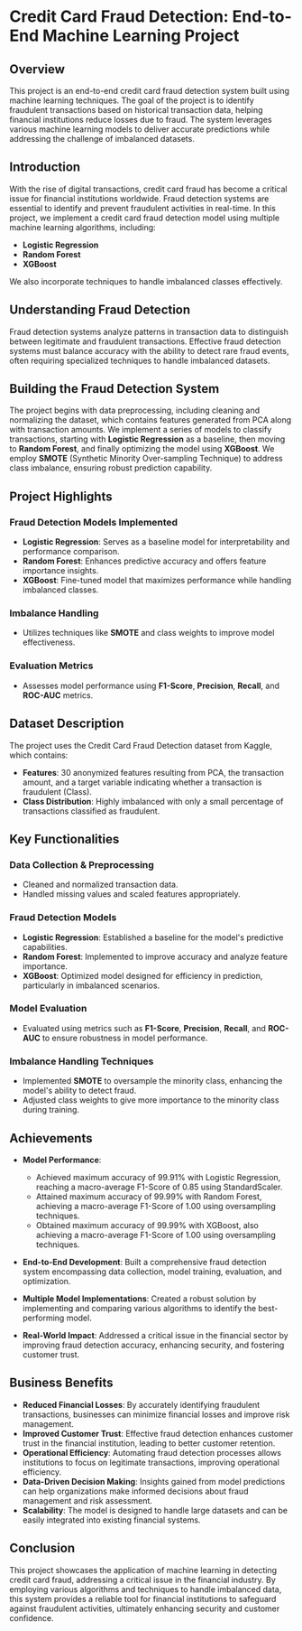 # Credit Card Fraud Detection: End-to-End Machine Learning Project

## Overview
This project is an end-to-end credit card fraud detection system built using machine learning techniques. The goal of the project is to identify fraudulent transactions based on historical transaction data, helping financial institutions reduce losses due to fraud. The system leverages various machine learning models to deliver accurate predictions while addressing the challenge of imbalanced datasets.

## Introduction
With the rise of digital transactions, credit card fraud has become a critical issue for financial institutions worldwide. Fraud detection systems are essential to identify and prevent fraudulent activities in real-time. In this project, we implement a credit card fraud detection model using multiple machine learning algorithms, including:

- **Logistic Regression**
- **Random Forest**
- **XGBoost**

We also incorporate techniques to handle imbalanced classes effectively.

## Understanding Fraud Detection
Fraud detection systems analyze patterns in transaction data to distinguish between legitimate and fraudulent transactions. Effective fraud detection systems must balance accuracy with the ability to detect rare fraud events, often requiring specialized techniques to handle imbalanced datasets.

## Building the Fraud Detection System
The project begins with data preprocessing, including cleaning and normalizing the dataset, which contains features generated from PCA along with transaction amounts. We implement a series of models to classify transactions, starting with **Logistic Regression** as a baseline, then moving to **Random Forest**, and finally optimizing the model using **XGBoost**. We employ **SMOTE** (Synthetic Minority Over-sampling Technique) to address class imbalance, ensuring robust prediction capability.

## Project Highlights

### Fraud Detection Models Implemented
- **Logistic Regression**: Serves as a baseline model for interpretability and performance comparison.
- **Random Forest**: Enhances predictive accuracy and offers feature importance insights.
- **XGBoost**: Fine-tuned model that maximizes performance while handling imbalanced classes.

### Imbalance Handling
- Utilizes techniques like **SMOTE** and class weights to improve model effectiveness.

### Evaluation Metrics
- Assesses model performance using **F1-Score**, **Precision**, **Recall**, and **ROC-AUC** metrics.

## Dataset Description
The project uses the Credit Card Fraud Detection dataset from Kaggle, which contains:

- **Features**: 30 anonymized features resulting from PCA, the transaction amount, and a target variable indicating whether a transaction is fraudulent (Class).
- **Class Distribution**: Highly imbalanced with only a small percentage of transactions classified as fraudulent.

## Key Functionalities

### Data Collection & Preprocessing
- Cleaned and normalized transaction data.
- Handled missing values and scaled features appropriately.

### Fraud Detection Models
- **Logistic Regression**: Established a baseline for the model's predictive capabilities.
- **Random Forest**: Implemented to improve accuracy and analyze feature importance.
- **XGBoost**: Optimized model designed for efficiency in prediction, particularly in imbalanced scenarios.

### Model Evaluation
- Evaluated using metrics such as **F1-Score**, **Precision**, **Recall**, and **ROC-AUC** to ensure robustness in model performance.

### Imbalance Handling Techniques
- Implemented **SMOTE** to oversample the minority class, enhancing the model's ability to detect fraud.
- Adjusted class weights to give more importance to the minority class during training.

## Achievements

- **Model Performance**:  
  - Achieved maximum accuracy of 99.91% with Logistic Regression, reaching a macro-average F1-Score of 0.85 using StandardScaler.
  - Attained maximum accuracy of 99.99% with Random Forest, achieving a macro-average F1-Score of 1.00 using oversampling techniques.
  - Obtained maximum accuracy of 99.99% with XGBoost, also achieving a macro-average F1-Score of 1.00 using oversampling techniques.

- **End-to-End Development**: Built a comprehensive fraud detection system encompassing data collection, model training, evaluation, and optimization.

- **Multiple Model Implementations**: Created a robust solution by implementing and comparing various algorithms to identify the best-performing model.

- **Real-World Impact**: Addressed a critical issue in the financial sector by improving fraud detection accuracy, enhancing security, and fostering customer trust.

## Business Benefits
- **Reduced Financial Losses**: By accurately identifying fraudulent transactions, businesses can minimize financial losses and improve risk management.
- **Improved Customer Trust**: Effective fraud detection enhances customer trust in the financial institution, leading to better customer retention.
- **Operational Efficiency**: Automating fraud detection processes allows institutions to focus on legitimate transactions, improving operational efficiency.
- **Data-Driven Decision Making**: Insights gained from model predictions can help organizations make informed decisions about fraud management and risk assessment.
- **Scalability**: The model is designed to handle large datasets and can be easily integrated into existing financial systems.

## Conclusion
This project showcases the application of machine learning in detecting credit card fraud, addressing a critical issue in the financial industry. By employing various algorithms and techniques to handle imbalanced data, this system provides a reliable tool for financial institutions to safeguard against fraudulent activities, ultimately enhancing security and customer confidence.
